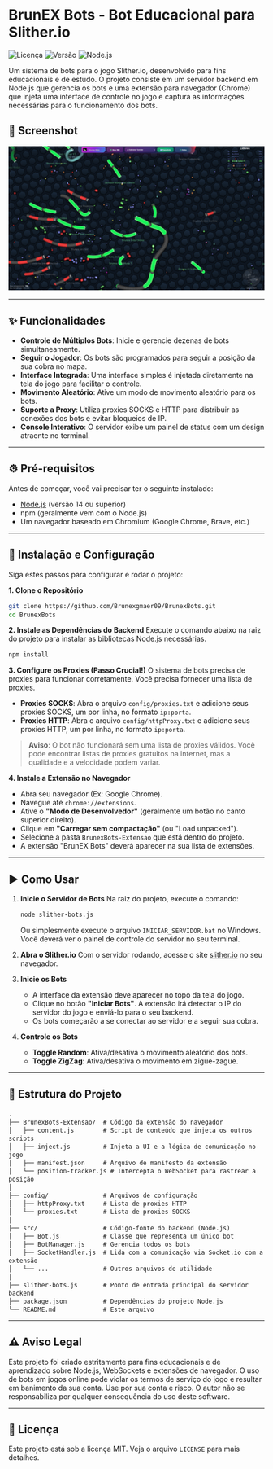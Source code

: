 # BrunEX Bots - Bot Educacional para Slither.io

![Licença](https://img.shields.io/badge/license-MIT-blue.svg)
![Versão](https://img.shields.io/badge/version-1.0.0-brightgreen.svg)
![Node.js](https://img.shields.io/badge/node.js-%3E%3D14.x-yellow.svg)

Um sistema de bots para o jogo Slither.io, desenvolvido para fins educacionais e de estudo. O projeto consiste em um servidor backend em Node.js que gerencia os bots e uma extensão para navegador (Chrome) que injeta uma interface de controle no jogo e captura as informações necessárias para o funcionamento dos bots.

## 📸 Screenshot

![BrunexBots](https://raw.githubusercontent.com/Brunexgmaer09/BrunexBots/main/BrunexBots.png)

---

## ✨ Funcionalidades

- **Controle de Múltiplos Bots**: Inicie e gerencie dezenas de bots simultaneamente.
- **Seguir o Jogador**: Os bots são programados para seguir a posição da sua cobra no mapa.
- **Interface Integrada**: Uma interface simples é injetada diretamente na tela do jogo para facilitar o controle.
- **Movimento Aleatório**: Ative um modo de movimento aleatório para os bots.
- **Suporte a Proxy**: Utiliza proxies SOCKS e HTTP para distribuir as conexões dos bots e evitar bloqueios de IP.
- **Console Interativo**: O servidor exibe um painel de status com um design atraente no terminal.

---

## ⚙️ Pré-requisitos

Antes de começar, você vai precisar ter o seguinte instalado:
- [Node.js](https://nodejs.org/en/) (versão 14 ou superior)
- npm (geralmente vem com o Node.js)
- Um navegador baseado em Chromium (Google Chrome, Brave, etc.)

---

## 🚀 Instalação e Configuração

Siga estes passos para configurar e rodar o projeto:

**1. Clone o Repositório**
```bash
git clone https://github.com/Brunexgmaer09/BrunexBots.git
cd BrunexBots
```

**2. Instale as Dependências do Backend**
Execute o comando abaixo na raiz do projeto para instalar as bibliotecas Node.js necessárias.
```bash
npm install
```

**3. Configure os Proxies (Passo Crucial!)**
O sistema de bots precisa de proxies para funcionar corretamente. Você precisa fornecer uma lista de proxies.

- **Proxies SOCKS**: Abra o arquivo `config/proxies.txt` e adicione seus proxies SOCKS, um por linha, no formato `ip:porta`.
- **Proxies HTTP**: Abra o arquivo `config/httpProxy.txt` e adicione seus proxies HTTP, um por linha, no formato `ip:porta`.

> **Aviso**: O bot não funcionará sem uma lista de proxies válidos. Você pode encontrar listas de proxies gratuitos na internet, mas a qualidade e a velocidade podem variar.

**4. Instale a Extensão no Navegador**
- Abra seu navegador (Ex: Google Chrome).
- Navegue até `chrome://extensions`.
- Ative o **"Modo de Desenvolvedor"** (geralmente um botão no canto superior direito).
- Clique em **"Carregar sem compactação"** (ou "Load unpacked").
- Selecione a pasta `BrunexBots-Extensao` que está dentro do projeto.
- A extensão "BrunEX Bots" deverá aparecer na sua lista de extensões.

---

## ▶️ Como Usar

1. **Inicie o Servidor de Bots**
   Na raiz do projeto, execute o comando:
   ```bash
   node slither-bots.js
   ```
   Ou simplesmente execute o arquivo `INICIAR_SERVIDOR.bat` no Windows.
   Você deverá ver o painel de controle do servidor no seu terminal.

2. **Abra o Slither.io**
   Com o servidor rodando, acesse o site [slither.io](http://slither.io/) no seu navegador.

3. **Inicie os Bots**
   - A interface da extensão deve aparecer no topo da tela do jogo.
   - Clique no botão **"Iniciar Bots"**. A extensão irá detectar o IP do servidor do jogo e enviá-lo para o seu backend.
   - Os bots começarão a se conectar ao servidor e a seguir sua cobra.

4. **Controle os Bots**
   - **Toggle Random**: Ativa/desativa o movimento aleatório dos bots.
   - **Toggle ZigZag**: Ativa/desativa o movimento em zigue-zague.

---

## 📂 Estrutura do Projeto

```
.
├── BrunexBots-Extensao/  # Código da extensão do navegador
│   ├── content.js        # Script de conteúdo que injeta os outros scripts
│   ├── inject.js         # Injeta a UI e a lógica de comunicação no jogo
│   ├── manifest.json     # Arquivo de manifesto da extensão
│   └── position-tracker.js # Intercepta o WebSocket para rastrear a posição
│
├── config/               # Arquivos de configuração
│   ├── httpProxy.txt     # Lista de proxies HTTP
│   └── proxies.txt       # Lista de proxies SOCKS
│
├── src/                  # Código-fonte do backend (Node.js)
│   ├── Bot.js            # Classe que representa um único bot
│   ├── BotManager.js     # Gerencia todos os bots
│   ├── SocketHandler.js  # Lida com a comunicação via Socket.io com a extensão
│   └── ...               # Outros arquivos de utilidade
│
├── slither-bots.js       # Ponto de entrada principal do servidor backend
├── package.json          # Dependências do projeto Node.js
└── README.md             # Este arquivo
```

---

## ⚠️ Aviso Legal

Este projeto foi criado estritamente para fins educacionais e de aprendizado sobre Node.js, WebSockets e extensões de navegador. O uso de bots em jogos online pode violar os termos de serviço do jogo e resultar em banimento da sua conta. Use por sua conta e risco. O autor não se responsabiliza por qualquer consequência do uso deste software.

---

## 📄 Licença

Este projeto está sob a licença MIT. Veja o arquivo `LICENSE` para mais detalhes.

